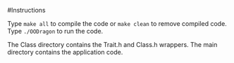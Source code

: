#Instructions

Type ```make all``` to compile the code or ```make clean``` to remove compiled code. Type ```./OODragon``` to run the code.

The Class directory contains the Trait.h and Class.h wrappers. The main directory contains the application code.
